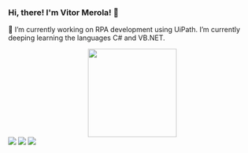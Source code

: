 ### Hi, there! I'm Vitor Merola! 👋

🔭 I’m currently working on RPA development using UiPath. I’m currently deeping learning the languages C# and VB.NET.

<div align="center">
  <a href="https://github.com/vitormerola">
  <img height="180em" src="https://github-readme-stats.vercel.app/api?username=vitormerola&show_icons=true&theme=dark&include_all_commits=true&count_private=true"/>
</div>

<div> 
    <a href="https://www.linkedin.com/in/vitormerolati/" target="_blank"><img src="https://img.shields.io/badge/-LinkedIn-%230077B5?style=for-the-badge&logo=linkedin&logoColor=white" target="_blank"></a> 
   <a href = "mailto:vitormerola@gmail.com"><img src="https://img.shields.io/badge/-Gmail-%23333?style=for-the-badge&logo=gmail&logoColor=white" target="_blank"></a>
  <a href="https://www.instagram.com/vitormerolati/" target="_blank"><img src="https://img.shields.io/badge/-Instagram-%23E4405F?style=for-the-badge&logo=instagram&logoColor=white" target="_blank"></a>

